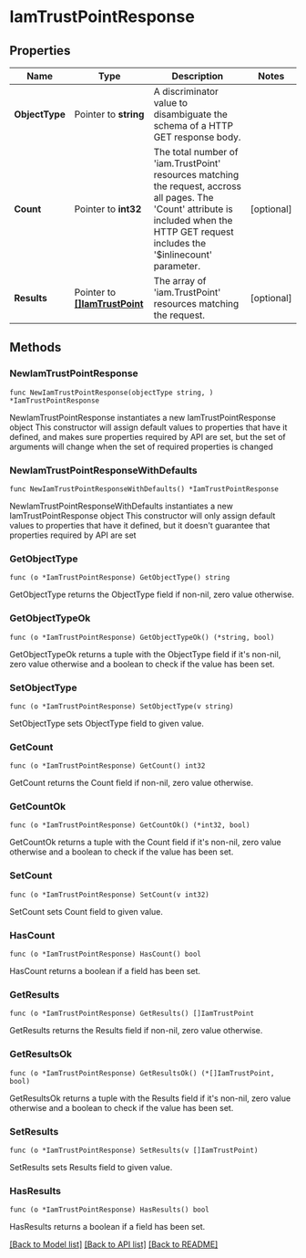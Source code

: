 # IamTrustPointResponse

## Properties

Name | Type | Description | Notes
------------ | ------------- | ------------- | -------------
**ObjectType** | Pointer to **string** | A discriminator value to disambiguate the schema of a HTTP GET response body. | 
**Count** | Pointer to **int32** | The total number of &#39;iam.TrustPoint&#39; resources matching the request, accross all pages. The &#39;Count&#39; attribute is included when the HTTP GET request includes the &#39;$inlinecount&#39; parameter. | [optional] 
**Results** | Pointer to [**[]IamTrustPoint**](iam.TrustPoint.md) | The array of &#39;iam.TrustPoint&#39; resources matching the request. | [optional] 

## Methods

### NewIamTrustPointResponse

`func NewIamTrustPointResponse(objectType string, ) *IamTrustPointResponse`

NewIamTrustPointResponse instantiates a new IamTrustPointResponse object
This constructor will assign default values to properties that have it defined,
and makes sure properties required by API are set, but the set of arguments
will change when the set of required properties is changed

### NewIamTrustPointResponseWithDefaults

`func NewIamTrustPointResponseWithDefaults() *IamTrustPointResponse`

NewIamTrustPointResponseWithDefaults instantiates a new IamTrustPointResponse object
This constructor will only assign default values to properties that have it defined,
but it doesn't guarantee that properties required by API are set

### GetObjectType

`func (o *IamTrustPointResponse) GetObjectType() string`

GetObjectType returns the ObjectType field if non-nil, zero value otherwise.

### GetObjectTypeOk

`func (o *IamTrustPointResponse) GetObjectTypeOk() (*string, bool)`

GetObjectTypeOk returns a tuple with the ObjectType field if it's non-nil, zero value otherwise
and a boolean to check if the value has been set.

### SetObjectType

`func (o *IamTrustPointResponse) SetObjectType(v string)`

SetObjectType sets ObjectType field to given value.


### GetCount

`func (o *IamTrustPointResponse) GetCount() int32`

GetCount returns the Count field if non-nil, zero value otherwise.

### GetCountOk

`func (o *IamTrustPointResponse) GetCountOk() (*int32, bool)`

GetCountOk returns a tuple with the Count field if it's non-nil, zero value otherwise
and a boolean to check if the value has been set.

### SetCount

`func (o *IamTrustPointResponse) SetCount(v int32)`

SetCount sets Count field to given value.

### HasCount

`func (o *IamTrustPointResponse) HasCount() bool`

HasCount returns a boolean if a field has been set.

### GetResults

`func (o *IamTrustPointResponse) GetResults() []IamTrustPoint`

GetResults returns the Results field if non-nil, zero value otherwise.

### GetResultsOk

`func (o *IamTrustPointResponse) GetResultsOk() (*[]IamTrustPoint, bool)`

GetResultsOk returns a tuple with the Results field if it's non-nil, zero value otherwise
and a boolean to check if the value has been set.

### SetResults

`func (o *IamTrustPointResponse) SetResults(v []IamTrustPoint)`

SetResults sets Results field to given value.

### HasResults

`func (o *IamTrustPointResponse) HasResults() bool`

HasResults returns a boolean if a field has been set.


[[Back to Model list]](../README.md#documentation-for-models) [[Back to API list]](../README.md#documentation-for-api-endpoints) [[Back to README]](../README.md)


